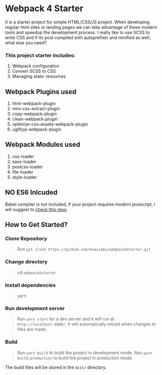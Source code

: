 # Webpack 4 Starter
It is a starter project for simple HTML/CSS/JS project. When developing regular html sites or landing pages we can take advantage of these modern tools and speedup the development process. I really like to use SCSS to write CSS and if its post compiled with autoprefixer and minified as well, what else you need?


### This project starter includes: 
 1. Webpack configuration
 2. Convert SCSS to CSS
 3. Managing static resources

## Webpack Plugins used
 1. html-webpack-plugin
 2. mini-css-extract-plugin
 3. copy-webpack-plugin
 4. clean-webpack-plugin
 5. optimize-css-assets-webpack-plugin
 6. uglifyjs-webpack-plugin

## Webpack Modules used
 1. css-loader
 2. sass-loader
 3. postcss-loader
 4. file-loader
 5. style-loader

## NO ES6 Inlcuded
Babel compiler is not included, if your project requires modern javascript, I will suggest to [check this repo](https://github.com/thejsdeveloper/webpack4-setup).

## How to Get Started? 

### Clone Repository
> Run `git clone https://github.com/muazzami/webpack4starter.git`

### Change directory
> cd `webpack4starter`

### Install dependencies
> yarn 

### Run development server

> Run `yarn start` for a dev server and it will run at `http://localhost:8080/`. 
It will automatically reload when changes to files are made.

### Build

> Run `yarn build` to build the project in development mode. 
> Run `yarn build:production` to build the project in production mode. 

The build files will be stored in the `dist/` directory.